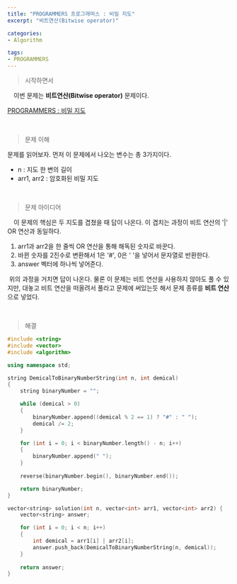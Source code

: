 ```yaml
---
title: "PROGRAMMERS 프로그래머스 : 비밀 지도"
excerpt: "비트연산(Bitwise operator)"

categories:
- Algorithm

tags:
- PROGRAMMERS
---
```


> 시작하면서

　이번 문제는 **비트연산(Bitwise operator)** 문제이다.

[PROGRAMMERS : 비밀 지도](https://programmers.co.kr/learn/courses/30/lessons/17681)    

​    

> 문제 이해

   문제를 읽어보자. 먼저 이 문제에서 나오는 변수는 총 3가지이다.

- n : 지도 한 변의 길이
- arr1, arr2 : 암호화된 비밀 지도

​    

> 문제 아이디어

　이 문제의 핵심은 두 지도를 겹쳤을 때 답이 나온다. 이 겹치는 과정이 비트 연산의 \'|' OR 연산과 동일하다.

1. arr1과 arr2을 한 줄씩 OR 연산을 통해 해독된 숫자로 바꾼다.
2. 바뀐 숫자를 2진수로 변환해서 1은 '#', 0은 ' '을 넣어서 문자열로 반환한다.
3. answer 벡터에 하나씩 넣어준다.

​	위의 과정을 거치면 답이 나온다. 물론 이 문제는 비트 연산을 사용하지 않아도 풀 수 있지만, 대놓고 비트 연산을 떠올려서 풀라고 문제에 써있는듯 해서 문제 종류를 **비트 연산**으로 넣었다.

​    

>해결

```c++
#include <string>
#include <vector>
#include <algorithm>

using namespace std;

string DemicalToBinaryNumberString(int n, int demical)
{
    string binaryNumber = "";

    while (demical > 0)
    {
        binaryNumber.append((demical % 2 == 1) ? "#" : " ");
        demical /= 2;
    }

    for (int i = 0; i < binaryNumber.length() - n; i++)
    {
        binaryNumber.append(" ");
    }
    
    reverse(binaryNumber.begin(), binaryNumber.end());

    return binaryNumber;
}

vector<string> solution(int n, vector<int> arr1, vector<int> arr2) {
    vector<string> answer;

    for (int i = 0; i < n; i++)
    {
        int demical = arr1[i] | arr2[i];
        answer.push_back(DemicalToBinaryNumberString(n, demical));
    }
    
    return answer;
}
```
